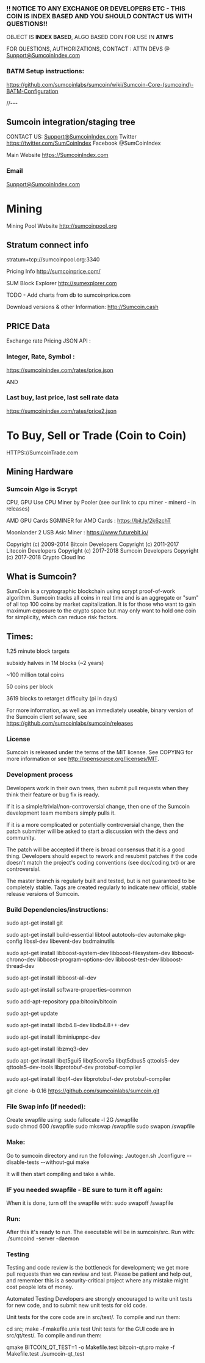 

### !! NOTICE TO ANY EXCHANGE OR DEVELOPERS ETC -  THIS COIN IS INDEX BASED AND YOU SHOULD CONTACT US WITH QUESTIONS!!

OBJECT IS **INDEX BASED**, ALGO BASED COIN FOR USE IN **ATM'S** 

FOR QUESTIONS, AUTHORIZATIONS, CONTACT : ATTN DEVS @ Support@SumcoinIndex.com

### BATM Setup instructions:
https://github.com/sumcoinlabs/sumcoin/wiki/Sumcoin-Core-(sumcoind)-BATM-Configuration

//---

## Sumcoin integration/staging tree

CONTACT US: Support@SumcoinIndex.com Twitter https://twitter.com/SumCoinIndex Facebook @SumCoinIndex

Main Website https://SumcoinIndex.com

### Email 
Support@SumcoinIndex.com



# Mining

Mining Pool Website http://sumcoinpool.org

## Stratum connect info 
stratum+tcp://sumcoinpool.org:3340

Pricing Info http://sumcoinprice.com/

SUM Block Explorer http://sumexplorer.com

TODO - Add charts from db to sumcoinprice.com

Download versions & other Information: http://Sumcoin.cash

## PRICE Data

Exchange rate Pricing JSON API : 

### Integer, Rate, Symbol :

https://sumcoinindex.com/rates/price.json

AND

### Last buy, last price, last sell rate data
https://sumcoinindex.com/rates/price2.json



# To Buy, Sell or Trade (Coin to Coin)
HTTPS://SumcoinTrade.com 


## Mining Hardware

### Sumcoin Algo is Scrypt

CPU, GPU Use CPU Miner by Pooler (see our link to cpu miner - minerd - in releases)

AMD GPU Cards SGMINER for AMD Cards : https://bit.ly/2k6zchT

Moonlander 2 USB Asic Miner : https://www.futurebit.io/


Copyright (c) 2009-2014 Bitcoin Developers Copyright (c) 2011-2017 Litecoin Developers Copyright (c) 2017-2018 Sumcoin Developers Copyright (c) 2017-2018 Crypto Cloud Inc

## What is Sumcoin?

SumCoin is a cryptographic blockchain using scrypt proof-of-work algorithm. Sumcoin tracks all coins in real time and is an aggregate or "sum" of all top 100 coins by market capitalization. It is for those who want to gain maximum exposure to the crypto space but may only want to hold one coin for simplicity, which can reduce risk factors.

## Times:

1.25 minute block targets

subsidy halves in 1M blocks (~2 years)

~100 million total coins

50 coins per block

3619 blocks to retarget difficulty (pi in days)

For more information, as well as an immediately useable, binary version of the Sumcoin client sofware, see https://github.com/sumcoinlabs/sumcoin/releases

### License

Sumcoin is released under the terms of the MIT license. See COPYING for more information or see http://opensource.org/licenses/MIT.

### Development process

Developers work in their own trees, then submit pull requests when they think their feature or bug fix is ready.

If it is a simple/trivial/non-controversial change, then one of the Sumcoin development team members simply pulls it.

If it is a more complicated or potentially controversial change, then the patch submitter will be asked to start a discussion with the devs and community.

The patch will be accepted if there is broad consensus that it is a good thing. Developers should expect to rework and resubmit patches if the code doesn't match the project's coding conventions (see doc/coding.txt) or are controversial.

The master branch is regularly built and tested, but is not guaranteed to be completely stable. Tags are created regularly to indicate new official, stable release versions of Sumcoin.

### Build Dependencies/instructions:
 
sudo apt-get install git
 
sudo apt-get install build-essential libtool autotools-dev automake pkg-config libssl-dev libevent-dev bsdmainutils
 
sudo apt-get install libboost-system-dev libboost-filesystem-dev libboost-chrono-dev libboost-program-options-dev libboost-test-dev libboost-thread-dev
 
sudo apt-get install libboost-all-dev
 
sudo apt-get install software-properties-common
 
sudo add-apt-repository ppa:bitcoin/bitcoin
 
sudo apt-get update
 
sudo apt-get install libdb4.8-dev libdb4.8++-dev
 
sudo apt-get install libminiupnpc-dev
 
sudo apt-get install libzmq3-dev
 
sudo apt-get install libqt5gui5 libqt5core5a libqt5dbus5 qttools5-dev qttools5-dev-tools libprotobuf-dev protobuf-compiler
 
sudo apt-get install libqt4-dev libprotobuf-dev protobuf-compiler
 
git clone -b 0.16 https://github.com/sumcoinlabs/sumcoin.git

### File Swap info (if needed):

Create swapfile using:
sudo fallocate -l 2G /swapfile  
sudo chmod 600 /swapfile 
sudo mkswap /swapfile
sudo swapon /swapfile

### Make:

Go to sumcoin directory and run the following:
./autogen.sh
./configure --disable-tests --without-gui
 make

It will then start compiling and take a while. 

### IF you needed swapfile - BE sure to turn it off again:

When it is done, turn off the swapfile with:
sudo swapoff /swapfile  

### Run: 

After this it's ready to run. The executable will be in sumcoin/src. Run with:
./sumcoind -server -daemon

### Testing

Testing and code review is the bottleneck for development; we get more pull requests than we can review and test. Please be patient and help out, and remember this is a security-critical project where any mistake might cost people lots of money.

Automated Testing
Developers are strongly encouraged to write unit tests for new code, and to submit new unit tests for old code.

Unit tests for the core code are in src/test/. To compile and run them:

cd src; make -f makefile.unix test
Unit tests for the GUI code are in src/qt/test/. To compile and run them:

qmake BITCOIN_QT_TEST=1 -o Makefile.test bitcoin-qt.pro
make -f Makefile.test
./sumcoin-qt_test
